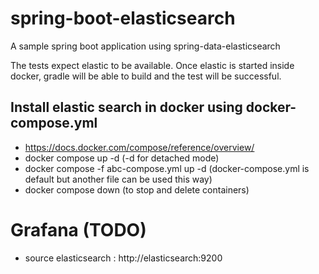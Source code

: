 # spring-boot-elasticsearch

A sample spring boot application using spring-data-elasticsearch

The tests expect elastic to be available. Once elastic is started inside docker, gradle will be able to build and the test will be successful.

## Install elastic search in docker using docker-compose.yml

- https://docs.docker.com/compose/reference/overview/
- docker compose up -d (-d for detached mode)
- docker compose -f abc-compose.yml up -d (docker-compose.yml is default but another file can be used this way)
- docker compose down (to stop and delete containers)


# Grafana (TODO)
- source elasticsearch : http://elasticsearch:9200